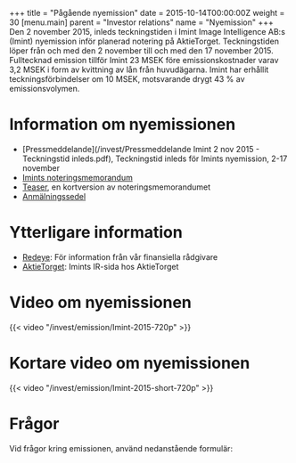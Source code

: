 +++
title = "Pågående nyemission"
date = 2015-10-14T00:00:00Z
weight = 30
[menu.main]
parent = "Investor relations"
name = "Nyemission"
+++
Den 2 november 2015, inleds teckningstiden i Imint Image Intelligence AB:s (Imint) nyemission inför planerad notering på AktieTorget. Teckningstiden löper från och med den 2 november till och med den 17 november 2015. Fulltecknad emission tillför Imint 23 MSEK före emissionskostnader varav 3,2 MSEK i form av kvittning av lån från huvudägarna. Imint har erhållit teckningsförbindelser om 10 MSEK, motsvarande drygt 43 % av emissionsvolymen.

# Information om nyemissionen

* [Pressmeddelande](/invest/Pressmeddelande Imint 2 nov 2015 - Teckningstid inleds.pdf), Teckningstid inleds för Imints nyemission, 2-17 november
* [Imints noteringsmemorandum](/invest/Imint_Memorandum_ver20151028_final.pdf)
* [Teaser](/invest/Imint_Teaser_final.pdf), en kortversion av noteringsmemorandumet
* [Anmälningssedel](static/invest/Anmälningssedel_IMINT_IPO.pdf)

# Ytterligare information
* [Redeye](http://beta.redeye.se/transactions/imint): För information från vår finansiella rådgivare
* [AktieTorget](http://www.aktietorget.se/Instrument.aspx?ID_Company=413): Imints IR-sida hos AktieTorget

# Video om nyemissionen
{{< video "/invest/emission/Imint-2015-720p" >}}

# Kortare video om nyemissionen
{{< video "/invest/emission/Imint-2015-short-720p" >}}

# Frågor
Vid frågor kring emissionen, använd nedanstående formulär:

<div class="cognito">
<script src="https://services.cognitoforms.com/s/0UaHaqFaiUmXjjCMvn0-dA"></script>
<script>Cognito.load("forms", { id: "7" });</script>
</div>
